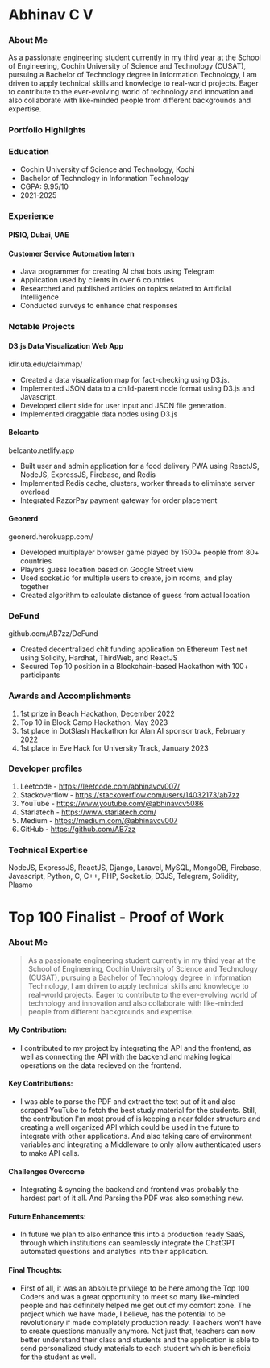 # Abhinav C V
### About Me
As a passionate engineering student currently in my third year at the School of Engineering, Cochin University of Science and Technology (CUSAT), pursuing a Bachelor of Technology degree in Information Technology, I am driven to apply technical skills and knowledge to real-world projects. Eager to contribute to the ever-evolving world of technology and innovation and also collaborate with like-minded people from different backgrounds and expertise.

### Portfolio Highlights
### Education
- Cochin University of Science and Technology, Kochi
- Bachelor of Technology in Information Technology
- CGPA: 9.95/10
- 2021-2025

### Experience
#### PISIQ, Dubai, UAE
#### Customer Service Automation Intern
- Java programmer for creating AI chat bots using Telegram
- Application used by clients in over 6 countries
- Researched and published articles on topics related to Artificial Intelligence
- Conducted surveys to enhance chat responses

### Notable Projects
#### D3.js Data Visualization Web App
idir.uta.edu/claimmap/
- Created a data visualization map for fact-checking using D3.js. 
- Implemented JSON data to a child-parent node format using D3.js and Javascript. 
- Developed client side for user input and JSON file generation. 
- Implemented draggable data nodes using D3.js

#### Belcanto
belcanto.netlify.app
- Built user and admin application for a food delivery PWA using ReactJS, NodeJS, ExpressJS, Firebase, and Redis
- Implemented Redis cache, clusters, worker threads to eliminate server overload
- Integrated RazorPay payment gateway for order placement

#### Geonerd
geonerd.herokuapp.com/
- Developed multiplayer browser game played by 1500+ people from 80+ countries
- Players guess location based on Google Street view
- Used socket.io for multiple users to create, join rooms, and play together
- Created algorithm to calculate distance of guess from actual location

### DeFund
github.com/AB7zz/DeFund
- Created decentralized chit funding application on Ethereum Test net using Solidity, Hardhat, ThirdWeb, and ReactJS
- Secured Top 10 position in a Blockchain-based Hackathon with 100+ participants

### Awards and Accomplishments
1. 1st prize in Beach Hackathon, December 2022
2. Top 10 in Block Camp Hackathon, May 2023
3. 1st place in DotSlash Hackathon for Alan AI sponsor track, February 2022
4. 1st place in Eve Hack for University Track, January 2023


### Developer profiles
1. Leetcode - https://leetcode.com/abhinavcv007/
2. Stackoverflow - https://stackoverflow.com/users/14032173/ab7zz
3. YouTube - https://www.youtube.com/@abhinavcv5086
4. Starlatech - https://www.starlatech.com/
5. Medium - https://medium.com/@abhinavcv007
6. GitHub - https://github.com/AB7zz

### Technical Expertise
NodeJS, ExpressJS, ReactJS, Django, Laravel, MySQL, MongoDB, Firebase, Javascript, Python, C, C++, PHP, Socket.io, D3JS, Telegram, Solidity, Plasmo

# Top 100 Finalist -  Proof of Work

### About Me 
> As a passionate engineering student currently in my third year at the School of Engineering, Cochin University of Science and Technology (CUSAT), pursuing a Bachelor of Technology degree in Information Technology, I am driven to apply technical skills and knowledge to real-world projects. Eager to contribute to the ever-evolving world of technology and innovation and also collaborate with like-minded people from different backgrounds and expertise.


#### My Contribution:
- I contributed to my project by integrating the API and the frontend, as well as connecting the API with the backend and making logical operations on the data recieved on the frontend.

#### Key Contributions:
- I was able to parse the PDF and extract the text out of it and also scraped YouTube to fetch the best study material for the students. Still, the contribution I'm most proud of is keeping a near folder structure and creating a well organized API which could be used in the future to integrate with other applications. And also taking care of environment variables and integrating a Middleware to only allow authenticated users to make API calls.

#### Challenges Overcome
- Integrating & syncing the backend and frontend was probably the hardest part of it all. And Parsing the PDF was also something new.

#### Future Enhancements:
- In future we plan to also enhance this into a production ready SaaS, through which institutions can seamlessly integrate the ChatGPT automated questions and analytics into their application.

#### Final Thoughts:
- First of all, it was an absolute privilege to be here among the Top 100 Coders and was a great opportunity to meet so many like-minded people and has definitely helped me get out of my comfort zone. The project which we have made, I believe, has the potential to be revolutionary if made completely production ready. Teachers won't have to create questions manually anymore. Not just that, teachers can now better understand their class and students and the application is able to send personalized study materials to each student which is beneficial for the student as well.
